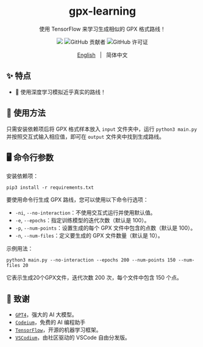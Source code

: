 <h1 align="center">gpx-learning</h1>

<div align="center">

使用 TensorFlow 来学习生成相似的 GPX 格式路线！

<a title="点击量" target="_blank" href="https://github.com/stack-all/gpx-learning"><img src="https://hits.b3log.org/stack-all/gpx-learning.svg" ></a> ![GitHub 贡献者](https://img.shields.io/github/contributors/stack-all/gpx-learning) ![GitHub 许可证](https://img.shields.io/github/license/stack-all/gpx-learning)

[English](README.md) &nbsp;&nbsp;|&nbsp;&nbsp; 简体中文

</div>

## ✨ 特点

- 🤖 使用深度学习模拟近乎真实的路线！

## 🔧 使用方法

只需安装依赖项后将 GPX 格式样本放入 `input` 文件夹中，运行 `python3 main.py` 并按照交互式输入相应值，即可在 `output` 文件夹中找到生成路线。

## 🖥 命令行参数

安装依赖项：

```shell
pip3 install -r requirements.txt
```

要使用命令行生成 GPX 路线，您可以使用以下命令行选项：

- `-ni`, `--no-interaction`：不使用交互式运行并使用默认值。
- `-e`, `--epochs`：指定训练模型的迭代次数（默认是 100）。
- `-p`, `--num-points`：设置生成的每个 GPX 文件中包含的点数（默认是 100）。
- `-n`, `--num-files`：定义要生成的 GPX 文件数量（默认是 10）。

示例用法：

```shell
python3 main.py --no-interaction --epochs 200 --num-points 150 --num-files 20
```

它表示生成20个GPX文件，迭代次数 200 次，每个文件中包含 150 个点。

## 🙏 致谢

- [`GPT4`](https://chat.openai.com)，强大的 AI 大模型。
- [`Codeium`](https://codeium.com/)，免费的 AI 编程助手
- [`TensorFlow`](https://www.tensorflow.org/)，开源的机器学习框架。
- [`VSCodium`](https://github.com/VSCodium/vscodium)，由社区驱动的 VSCode 自由分发版。
